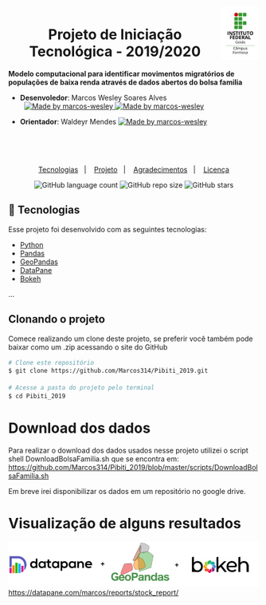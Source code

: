
<img alt="" title="logoIfg" src="logo-ifg-vertical-formosa.png" height="15%" width="15%" align="right"/>
<h1 align="center">    
    Projeto de Iniciação Tecnológica - 2019/2020
</h1>

**Modelo computacional para identificar movimentos migratórios de populações de baixa renda através de dados abertos do bolsa familia**

- **Desenvoledor**: Marcos Wesley Soares Alves <a href="https://github.com/Marcos314" style="margin-left: 8px;"> <img alt="Made by marcos-wesley" src="https://img.shields.io/badge/-GitHub-grey?style=flat&logo=GitHub&logoColor=white&link=https://github.com/Marcos314">
</a> <a href="https://www.linkedin.com/in/marcos-wesley-357951137/"> <img alt="Made by marcos-wesley" src="https://img.shields.io/badge/-LinkedIn-blue?style=flat&logo=Linkedin&logoColor=white&link=https://www.linkedin.com/in/marcos-wesley-357951137/">
</a>

- **Orientador**: Waldeyr Mendes <a href="https://github.com/waldeyr">
  <img alt="Made by marcos-wesley" src="https://img.shields.io/badge/-GitHub-grey?style=flat&logo=GitHub&logoColor=white&link=https://github.com/waldeyr">
</a>
<br/><br/><br/>
<p align="center">
  <a href="#-tecnologias">Tecnologias</a>&nbsp;&nbsp;&nbsp;|&nbsp;&nbsp;&nbsp;
  <a href="#-projeto">Projeto</a>&nbsp;&nbsp;&nbsp;|&nbsp;&nbsp;&nbsp;   
  <a href="#-agradecimentos">Agradecimentos</a>&nbsp;&nbsp;&nbsp;|&nbsp;&nbsp;&nbsp;
  <a href="#-licença">Licença</a>  
</p>

<p align="center">
   
   <img alt="GitHub language count" src="https://img.shields.io/github/languages/count/marcos314/Pibiti_2019?color=g">

   <img alt="GitHub repo size" src="https://img.shields.io/github/repo-size/marcos314/Pibiti_2019">

   <img alt="GitHub stars" src="https://img.shields.io/github/stars/marcos314/Pibiti_2019?style=social">
   
  </a>
</p>


## 🚀 Tecnologias

Esse projeto foi desenvolvido com as seguintes tecnologias:

- [Python](https://www.python.org/)
- [Pandas](https://pandas.pydata.org/)
- [GeoPandas](https://geopandas.org/)
- [DataPane](https://datapane.com/)
- [Bokeh](https://bokeh.org/)

...


## Clonando o projeto
Comece realizando um clone deste projeto, se preferir você também pode baixar como um .zip acessando o site do GitHub

```bash
# Clone este repositório
$ git clone https://github.com/Marcos314/Pibiti_2019.git

# Acesse a pasta do projeto pelo terminal
$ cd Pibiti_2019
```
# Download dos dados
Para realizar o download dos dados usados nesse projeto utilizei o script shell DownloadBolsaFamilia.sh que se encontra em: https://github.com/Marcos314/Pibiti_2019/blob/master/scripts/DownloadBolsaFamilia.sh

Em breve irei disponibilizar os dados em um repositório no google drive.

  
# Visualização de alguns resultados
![](https://github.com/Marcos314/Pibiti_2019/blob/master/ferramentas_visualizacao.png)
https://datapane.com/marcos/reports/stock_report/







